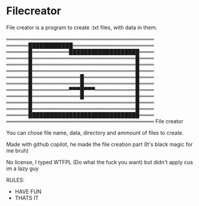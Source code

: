 # Filecreator
File creator is a program to create .txt files, with data in them.

════════════════════════════════════════
══════████████████══════════════════════
══════█══════════███████████████████════
══════█════════════════════════════█════
══════█════════════════════════════█════
══════█════════════════════════════█════
══════█═════════════█══════════════█════
══════█═════════════█══════════════█════
══════█══════════▀▀▀█▀▀▀═══════════█════
══════█═════════════█══════════════█════
══════█════════════════════════════█════
══════█════════════════════════════█════
══════██████████████████████████████════
════════════════════════════════════════
File creator

You can chose file name, data, directory and ammount of files to create.

Made with github copilot, he made the file creation part (It's black magic for me bruh)

No license, I typed WTFPL (Do what the fuck you want) but didn't apply cus im a lazy guy

RULES:
- HAVE FUN
- THATS IT
